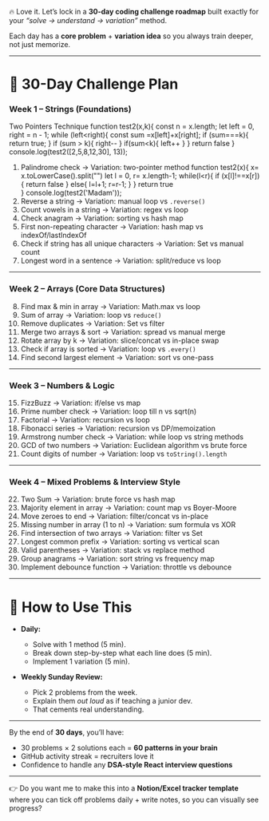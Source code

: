 🔥 Love it. Let’s lock in a **30-day coding challenge roadmap** built exactly for your _“solve → understand → variation”_ method.

Each day has a **core problem** + **variation idea** so you always train deeper, not just memorize.

---

# 📅 30-Day Challenge Plan

### **Week 1 – Strings (Foundations)**

Two Pointers Technique
function test2(x,k){
const n = x.length;
let left = 0, right = n - 1;
while (left<right){
const sum =x[left]+x[right];
if (sum===k){
return true;
}
if (sum > k){
right--
}
if(sum<k){
left++
}
}
return false
}
console.log(test2([2,5,8,12,30], 13));

1. Palindrome check → Variation: two-pointer method
   function test2(x){
   x= x.toLowerCase().split("")
   let l = 0, r= x.length-1;
   while(l<r){
   if (x[l]!==x[r]){
   return false
   }
   else{
   l=l+1;
   r=r-1;
   }
   }
   return true  
   }
   console.log(test2('Madam'));
2. Reverse a string → Variation: manual loop vs `.reverse()`
3. Count vowels in a string → Variation: regex vs loop
4. Check anagram → Variation: sorting vs hash map
5. First non-repeating character → Variation: hash map vs indexOf/lastIndexOf
6. Check if string has all unique characters → Variation: Set vs manual count
7. Longest word in a sentence → Variation: split/reduce vs loop

---

### **Week 2 – Arrays (Core Data Structures)**

8. Find max & min in array → Variation: Math.max vs loop
9. Sum of array → Variation: loop vs `reduce()`
10. Remove duplicates → Variation: Set vs filter
11. Merge two arrays & sort → Variation: spread vs manual merge
12. Rotate array by k → Variation: slice/concat vs in-place swap
13. Check if array is sorted → Variation: loop vs `.every()`
14. Find second largest element → Variation: sort vs one-pass

---

### **Week 3 – Numbers & Logic**

15. FizzBuzz → Variation: if/else vs map
16. Prime number check → Variation: loop till n vs sqrt(n)
17. Factorial → Variation: recursion vs loop
18. Fibonacci series → Variation: recursion vs DP/memoization
19. Armstrong number check → Variation: while loop vs string methods
20. GCD of two numbers → Variation: Euclidean algorithm vs brute force
21. Count digits of number → Variation: loop vs `toString().length`

---

### **Week 4 – Mixed Problems & Interview Style**

22. Two Sum → Variation: brute force vs hash map
23. Majority element in array → Variation: count map vs Boyer-Moore
24. Move zeroes to end → Variation: filter/concat vs in-place
25. Missing number in array (1 to n) → Variation: sum formula vs XOR
26. Find intersection of two arrays → Variation: filter vs Set
27. Longest common prefix → Variation: sorting vs vertical scan
28. Valid parentheses → Variation: stack vs replace method
29. Group anagrams → Variation: sort string vs frequency map
30. Implement debounce function → Variation: throttle vs debounce

---

# 🧠 How to Use This

- **Daily:**

  - Solve with 1 method (5 min).
  - Break down step-by-step what each line does (5 min).
  - Implement 1 variation (5 min).

- **Weekly Sunday Review:**

  - Pick 2 problems from the week.
  - Explain them _out loud_ as if teaching a junior dev.
  - That cements real understanding.

---

By the end of **30 days**, you’ll have:

- 30 problems × 2 solutions each = **60 patterns in your brain**
- GitHub activity streak = recruiters love it
- Confidence to handle any **DSA-style React interview questions**

---

👉 Do you want me to make this into a **Notion/Excel tracker template** where you can tick off problems daily + write notes, so you can visually see progress?
